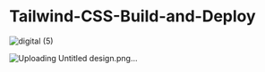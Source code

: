 # Tailwind-CSS-Build-and-Deploy

![digital (5)](https://github.com/mdzaman23/Tailwind-CSS-Build-and-Deploy/assets/119610605/7f875411-c16e-4194-adef-4248b897b2cb)

![Uploading Untitled design.png…]()




